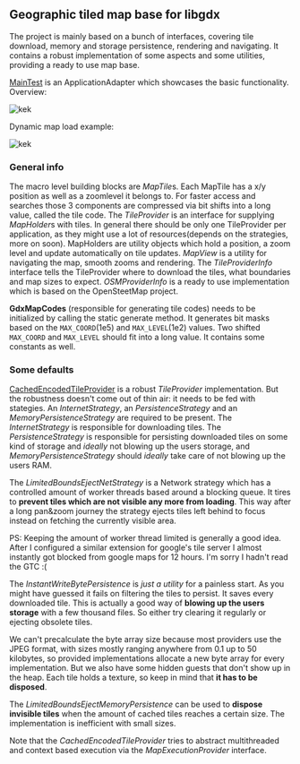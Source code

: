 ## Geographic tiled map base for libgdx

The project is mainly based on a bunch of interfaces, covering tile download, memory and storage persistence, rendering and navigating.
It contains a robust implementation of some aspects and some utilities, providing a ready to use map base.

[MainTest](https://github.com/DranikProgrammer/gdx-map/blob/master/core/src/main/java/com/dranikpg/gdxmap/MainTest.java)  is an ApplicationAdapter which showcases the basic functionality. 
Overview:

![kek](http://www.dranikpg.com/img/gdxmap/big.png)
 
Dynamic map load example: 

![kek](http://www.dranikpg.com/img/gdxmap/dynamic_load.png)


### General info
The macro level building blocks are *MapTile*s. Each MapTile has a x/y position as well as a zoomlevel it belongs to.
For faster access and searches those 3 components  are compressed via bit shifts into a long value, called the tile code.
The *TileProvider* is an interface for supplying *MapHolder*s with tiles. In general there should be only one TileProvider per application, 
as they might use a lot of resources(depends on the strategies, more on soon). MapHolders are utility objects which hold a position,
a zoom level and update automatically on tile updates. *MapView* is a utility for navigating the map, smooth zooms and rendering. 
The *TileProviderInfo* interface tells the TileProvider where to download the tiles, what boundaries and map sizes to expect.
*OSMProviderInfo* is a ready to use implementation which is based on the OpenSteetMap project.

**GdxMapCodes** (responsible for generating tile codes) needs to be initialized by calling the static generate method. It generates bit masks based
on the `MAX_COORD`(1e5) and  `MAX_LEVEL`(1e2) values. Two shifted `MAX_COORD` and  `MAX_LEVEL` should  fit into a long value.
It contains some constants as well.

### Some defaults

[CachedEncodedTileProvider](https://github.com/DranikProgrammer/gdx-map/blob/master/core/src/main/java/com/dranikpg/gdxmap/impl/CachedEncodedTileProvider.java) 
is a robust *TileProvider* implementation. But the robustness doesn't come out of thin air: it needs to be fed with stategies.
An *InternetStrategy*, an *PersistenceStrategy* and an *MemoryPersistenceStrategy* are required to be present. 
The *InternetStrategy* is responsible for downloading tiles.
The *PersistenceStrategy* is responsible for persisting downloaded tiles on some kind of storage and *ideally* not blowing up the users storage,
and *MemoryPersistenceStrategy* should *ideally* take care of not blowing up the users RAM.

The *LimitedBoundsEjectNetStrategy* is a Network strategy which has a controlled amount of worker threads based around a blocking queue. It tires to **prevent tiles which are not visible any more from loading**. This way after a long pan&zoom journey the strategy ejects tiles left behind to focus instead on fetching the currently visible area.

PS: Keeping the amount of worker thread limited is generally a good idea. After I configured a similar extension for google's tile server I almost instantly got blocked from google maps for 12 hours. I'm sorry I hadn't read the GTC :(

The *InstantWriteBytePersistence* is *just a utility* for a painless start. As you might have guessed it fails on filtering the tiles to persist. It saves every downloaded tile. This is actually a good way of **blowing up the users storage** with a few thousand files. So either try clearing it regularly or ejecting obsolete tiles. 

We can't precalculate the byte array size because most providers use the JPEG format, with sizes mostly ranging anywhere from 0.1 up to 50 kilobytes, so provided implementations allocate a new byte array for every implementation. But we also have some hidden guests that don't show up in the heap. Each tile holds a texture, so keep in mind that **it has to be disposed**.

The *LimitedBoundsEjectMemoryPersistence* can be used to **dispose invisible tiles** when the amount of cached tiles reaches a certain size. The implementation is inefficient with small sizes.

Note that the *CachedEncodedTileProvider* tries to abstract multithreaded and context based execution via the *MapExecutionProvider* interface.



